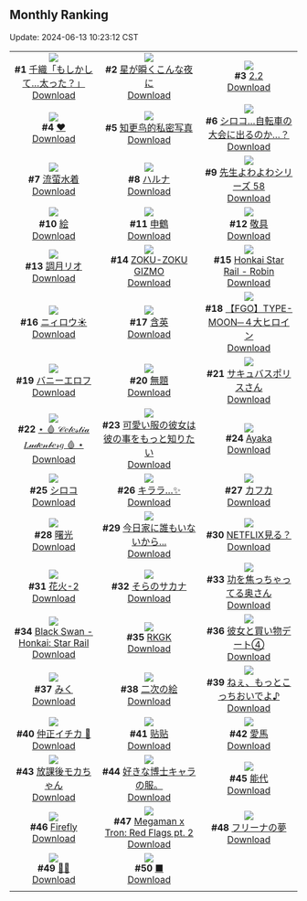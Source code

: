 ## Monthly Ranking
Update: 2024-06-13 10:23:12 CST

|      |      |      |
| :----: | :----: | :----: |
| ![](https://i.pixiv.re/c/240x480/img-master/img/2024/05/15/00/00/18/118733979_p0_master1200.jpg)<br>**#1** [千織「もしかして…太った？」](https://www.pixiv.net/artworks/118733979)<br>[Download](https://i.pixiv.re/img-original/img/2024/05/15/00/00/18/118733979_p0.jpg) | ![](https://i.pixiv.re/c/240x480/img-master/img/2024/05/15/01/35/22/118736947_p0_master1200.jpg)<br>**#2** [星が瞬くこんな夜に](https://www.pixiv.net/artworks/118736947)<br>[Download](https://i.pixiv.re/img-original/img/2024/05/15/01/35/22/118736947_p0.jpg) | ![](https://i.pixiv.re/c/240x480/img-master/img/2024/05/15/01/37/12/118736983_p0_master1200.jpg)<br>**#3** [2.2](https://www.pixiv.net/artworks/118736983)<br>[Download](https://i.pixiv.re/img-original/img/2024/05/15/01/37/12/118736983_p0.jpg) |
| ![](https://i.pixiv.re/c/240x480/img-master/img/2024/05/15/00/00/18/118733981_p0_master1200.jpg)<br>**#4** [❤](https://www.pixiv.net/artworks/118733981)<br>[Download](https://i.pixiv.re/img-original/img/2024/05/15/00/00/18/118733981_p0.jpg) | ![](https://i.pixiv.re/c/240x480/img-master/img/2024/05/15/16/05/39/118748605_p0_master1200.jpg)<br>**#5** [知更鸟的私密写真](https://www.pixiv.net/artworks/118748605)<br>[Download](https://i.pixiv.re/img-original/img/2024/05/15/16/05/39/118748605_p0.jpg) | ![](https://i.pixiv.re/c/240x480/img-master/img/2024/05/15/19/37/27/118753281_p0_master1200.jpg)<br>**#6** [シロコ…自転車の大会に出るのか…？](https://www.pixiv.net/artworks/118753281)<br>[Download](https://i.pixiv.re/img-original/img/2024/05/15/19/37/27/118753281_p0.png) |
| ![](https://i.pixiv.re/c/240x480/img-master/img/2024/05/15/13/55/09/118746686_p0_master1200.jpg)<br>**#7** [流萤水着](https://www.pixiv.net/artworks/118746686)<br>[Download](https://i.pixiv.re/img-original/img/2024/05/15/13/55/09/118746686_p0.jpg) | ![](https://i.pixiv.re/c/240x480/img-master/img/2024/05/15/21/12/37/118756032_p0_master1200.jpg)<br>**#8** [ハルナ](https://www.pixiv.net/artworks/118756032)<br>[Download](https://i.pixiv.re/img-original/img/2024/05/15/21/12/37/118756032_p0.png) | ![](https://i.pixiv.re/c/240x480/img-master/img/2024/05/18/04/01/16/118740563_p0_master1200.jpg)<br>**#9** [先生よわよわシリーズ 58](https://www.pixiv.net/artworks/118740563)<br>[Download](https://i.pixiv.re/img-original/img/2024/05/18/04/01/16/118740563_p0.png) |
| ![](https://i.pixiv.re/c/240x480/img-master/img/2024/05/15/20/20/27/118754452_p0_master1200.jpg)<br>**#10** [絵](https://www.pixiv.net/artworks/118754452)<br>[Download](https://i.pixiv.re/img-original/img/2024/05/15/20/20/27/118754452_p0.jpg) | ![](https://i.pixiv.re/c/240x480/img-master/img/2024/05/16/00/00/30/118761695_p0_master1200.jpg)<br>**#11** [申鶴](https://www.pixiv.net/artworks/118761695)<br>[Download](https://i.pixiv.re/img-original/img/2024/05/16/00/00/30/118761695_p0.jpg) | ![](https://i.pixiv.re/c/240x480/img-master/img/2024/05/14/21/01/41/118728153_p0_master1200.jpg)<br>**#12** [敬具](https://www.pixiv.net/artworks/118728153)<br>[Download](https://i.pixiv.re/img-original/img/2024/05/14/21/01/41/118728153_p0.jpg) |
| ![](https://i.pixiv.re/c/240x480/img-master/img/2024/05/15/21/27/11/118756447_p0_master1200.jpg)<br>**#13** [調月リオ](https://www.pixiv.net/artworks/118756447)<br>[Download](https://i.pixiv.re/img-original/img/2024/05/15/21/27/11/118756447_p0.jpg) | ![](https://i.pixiv.re/c/240x480/img-master/img/2024/05/14/08/39/39/118714846_p0_master1200.jpg)<br>**#14** [ZOKU-ZOKU GIZMO](https://www.pixiv.net/artworks/118714846)<br>[Download](https://i.pixiv.re/img-original/img/2024/05/14/08/39/39/118714846_p0.jpg) | ![](https://i.pixiv.re/c/240x480/img-master/img/2024/05/15/04/44/26/118739459_p0_master1200.jpg)<br>**#15** [Honkai Star Rail - Robin](https://www.pixiv.net/artworks/118739459)<br>[Download](https://i.pixiv.re/img-original/img/2024/05/15/04/44/26/118739459_p0.jpg) |
| ![](https://i.pixiv.re/c/240x480/img-master/img/2024/05/15/00/00/26/118734017_p0_master1200.jpg)<br>**#16** [ニィロウ☀️](https://www.pixiv.net/artworks/118734017)<br>[Download](https://i.pixiv.re/img-original/img/2024/05/15/00/00/26/118734017_p0.jpg) | ![](https://i.pixiv.re/c/240x480/img-master/img/2024/05/15/00/02/19/118734298_p0_master1200.jpg)<br>**#17** [含英](https://www.pixiv.net/artworks/118734298)<br>[Download](https://i.pixiv.re/img-original/img/2024/05/15/00/02/19/118734298_p0.png) | ![](https://i.pixiv.re/c/240x480/img-master/img/2024/05/17/00/05/31/118789042_p0_master1200.jpg)<br>**#18** [【FGO】TYPE-MOON─４大ヒロイン](https://www.pixiv.net/artworks/118789042)<br>[Download](https://i.pixiv.re/img-original/img/2024/05/17/00/05/31/118789042_p0.jpg) |
| ![](https://i.pixiv.re/c/240x480/img-master/img/2024/05/13/00/00/41/118679429_p0_master1200.jpg)<br>**#19** [バニーエロフ](https://www.pixiv.net/artworks/118679429)<br>[Download](https://i.pixiv.re/img-original/img/2024/05/13/00/00/41/118679429_p0.png) | ![](https://i.pixiv.re/c/240x480/img-master/img/2024/05/15/20/03/56/118754022_p0_master1200.jpg)<br>**#20** [無題](https://www.pixiv.net/artworks/118754022)<br>[Download](https://i.pixiv.re/img-original/img/2024/05/15/20/03/56/118754022_p0.jpg) | ![](https://i.pixiv.re/c/240x480/img-master/img/2024/05/15/20/13/48/118754290_p0_master1200.jpg)<br>**#21** [サキュバスポリスさん](https://www.pixiv.net/artworks/118754290)<br>[Download](https://i.pixiv.re/img-original/img/2024/05/15/20/13/48/118754290_p0.jpg) |
| ![](https://i.pixiv.re/c/240x480/img-master/img/2024/05/15/00/00/34/118734053_p0_master1200.jpg)<br>**#22** [⋆   🩸  𝒞𝑒𝓁𝑒𝓈𝓉𝒾𝒶 𝐿𝓊𝒹𝑒𝓃𝒷𝑒𝓇𝑔  🩸  ⋆](https://www.pixiv.net/artworks/118734053)<br>[Download](https://i.pixiv.re/img-original/img/2024/05/15/00/00/34/118734053_p0.jpg) | ![](https://i.pixiv.re/c/240x480/img-master/img/2024/05/15/12/00/47/118744853_p0_master1200.jpg)<br>**#23** [可愛い服の彼女は彼の事をもっと知りたい](https://www.pixiv.net/artworks/118744853)<br>[Download](https://i.pixiv.re/img-original/img/2024/05/15/12/00/47/118744853_p0.jpg) | ![](https://i.pixiv.re/c/240x480/img-master/img/2024/05/15/00/00/36/118734064_p0_master1200.jpg)<br>**#24** [Ayaka](https://www.pixiv.net/artworks/118734064)<br>[Download](https://i.pixiv.re/img-original/img/2024/05/15/00/00/36/118734064_p0.jpg) |
| ![](https://i.pixiv.re/c/240x480/img-master/img/2024/05/13/00/00/29/118679372_p0_master1200.jpg)<br>**#25** [シロコ](https://www.pixiv.net/artworks/118679372)<br>[Download](https://i.pixiv.re/img-original/img/2024/05/13/00/00/29/118679372_p0.jpg) | ![](https://i.pixiv.re/c/240x480/img-master/img/2024/05/15/00/00/20/118733990_p0_master1200.jpg)<br>**#26** [キララ…✨](https://www.pixiv.net/artworks/118733990)<br>[Download](https://i.pixiv.re/img-original/img/2024/05/15/00/00/20/118733990_p0.png) | ![](https://i.pixiv.re/c/240x480/img-master/img/2024/05/16/18/04/15/118778222_p0_master1200.jpg)<br>**#27** [カフカ](https://www.pixiv.net/artworks/118778222)<br>[Download](https://i.pixiv.re/img-original/img/2024/05/16/18/04/15/118778222_p0.png) |
| ![](https://i.pixiv.re/c/240x480/img-master/img/2024/05/15/09/51/55/118734097_p0_master1200.jpg)<br>**#28** [曙光](https://www.pixiv.net/artworks/118734097)<br>[Download](https://i.pixiv.re/img-original/img/2024/05/15/09/51/55/118734097_p0.jpg) | ![](https://i.pixiv.re/c/240x480/img-master/img/2024/05/16/14/22/54/118750967_p0_master1200.jpg)<br>**#29** [今日家に誰もいないから...](https://www.pixiv.net/artworks/118750967)<br>[Download](https://i.pixiv.re/img-original/img/2024/05/16/14/22/54/118750967_p0.png) | ![](https://i.pixiv.re/c/240x480/img-master/img/2024/05/16/00/02/03/118761881_p0_master1200.jpg)<br>**#30** [NETFLIX見る？](https://www.pixiv.net/artworks/118761881)<br>[Download](https://i.pixiv.re/img-original/img/2024/05/16/00/02/03/118761881_p0.png) |
| ![](https://i.pixiv.re/c/240x480/img-master/img/2024/05/14/18/00/14/118723317_p0_master1200.jpg)<br>**#31** [花火-2](https://www.pixiv.net/artworks/118723317)<br>[Download](https://i.pixiv.re/img-original/img/2024/05/14/18/00/14/118723317_p0.jpg) | ![](https://i.pixiv.re/c/240x480/img-master/img/2024/05/17/18/48/33/118805757_p0_master1200.jpg)<br>**#32** [そらのサカナ](https://www.pixiv.net/artworks/118805757)<br>[Download](https://i.pixiv.re/img-original/img/2024/05/17/18/48/33/118805757_p0.jpg) | ![](https://i.pixiv.re/c/240x480/img-master/img/2024/05/15/00/07/52/118734555_p0_master1200.jpg)<br>**#33** [功を焦っちゃってる奥さん](https://www.pixiv.net/artworks/118734555)<br>[Download](https://i.pixiv.re/img-original/img/2024/05/15/00/07/52/118734555_p0.jpg) |
| ![](https://i.pixiv.re/c/240x480/img-master/img/2024/05/15/01/44/21/118737106_p0_master1200.jpg)<br>**#34** [Black Swan - Honkai: Star Rail](https://www.pixiv.net/artworks/118737106)<br>[Download](https://i.pixiv.re/img-original/img/2024/05/15/01/44/21/118737106_p0.png) | ![](https://i.pixiv.re/c/240x480/img-master/img/2024/05/13/00/00/16/118679301_p0_master1200.jpg)<br>**#35** [RKGK](https://www.pixiv.net/artworks/118679301)<br>[Download](https://i.pixiv.re/img-original/img/2024/05/13/00/00/16/118679301_p0.jpg) | ![](https://i.pixiv.re/c/240x480/img-master/img/2024/05/13/17/16/38/118695293_p0_master1200.jpg)<br>**#36** [彼女と買い物デート④](https://www.pixiv.net/artworks/118695293)<br>[Download](https://i.pixiv.re/img-original/img/2024/05/13/17/16/38/118695293_p0.jpg) |
| ![](https://i.pixiv.re/c/240x480/img-master/img/2024/05/16/18/59/54/118779486_p0_master1200.jpg)<br>**#37** [みく](https://www.pixiv.net/artworks/118779486)<br>[Download](https://i.pixiv.re/img-original/img/2024/05/16/18/59/54/118779486_p0.png) | ![](https://i.pixiv.re/c/240x480/img-master/img/2024/05/15/20/37/15/118754901_p0_master1200.jpg)<br>**#38** [二次の絵](https://www.pixiv.net/artworks/118754901)<br>[Download](https://i.pixiv.re/img-original/img/2024/05/15/20/37/15/118754901_p0.jpg) | ![](https://i.pixiv.re/c/240x480/img-master/img/2024/05/14/00/00/16/118707003_p0_master1200.jpg)<br>**#39** [ねぇ、もっとこっちおいでよ♪](https://www.pixiv.net/artworks/118707003)<br>[Download](https://i.pixiv.re/img-original/img/2024/05/14/00/00/16/118707003_p0.jpg) |
| ![](https://i.pixiv.re/c/240x480/img-master/img/2024/05/17/19/58/08/118807552_p0_master1200.jpg)<br>**#40** [仲正イチカ 🥰](https://www.pixiv.net/artworks/118807552)<br>[Download](https://i.pixiv.re/img-original/img/2024/05/17/19/58/08/118807552_p0.jpg) | ![](https://i.pixiv.re/c/240x480/img-master/img/2024/05/14/00/27/38/118708172_p0_master1200.jpg)<br>**#41** [贴贴](https://www.pixiv.net/artworks/118708172)<br>[Download](https://i.pixiv.re/img-original/img/2024/05/14/00/27/38/118708172_p0.jpg) | ![](https://i.pixiv.re/c/240x480/img-master/img/2024/05/16/04/10/39/118766714_p0_master1200.jpg)<br>**#42** [愛馬](https://www.pixiv.net/artworks/118766714)<br>[Download](https://i.pixiv.re/img-original/img/2024/05/16/04/10/39/118766714_p0.png) |
| ![](https://i.pixiv.re/c/240x480/img-master/img/2024/05/15/18/08/52/118751233_p0_master1200.jpg)<br>**#43** [放課後モカちゃん](https://www.pixiv.net/artworks/118751233)<br>[Download](https://i.pixiv.re/img-original/img/2024/05/15/18/08/52/118751233_p0.jpg) | ![](https://i.pixiv.re/c/240x480/img-master/img/2024/05/15/20/07/58/118749077_p0_master1200.jpg)<br>**#44** [好きな博士キャラの服。](https://www.pixiv.net/artworks/118749077)<br>[Download](https://i.pixiv.re/img-original/img/2024/05/15/20/07/58/118749077_p0.jpg) | ![](https://i.pixiv.re/c/240x480/img-master/img/2024/05/14/20/00/08/118726303_p0_master1200.jpg)<br>**#45** [能代](https://www.pixiv.net/artworks/118726303)<br>[Download](https://i.pixiv.re/img-original/img/2024/05/14/20/00/08/118726303_p0.jpg) |
| ![](https://i.pixiv.re/c/240x480/img-master/img/2024/05/14/00/00/21/118707033_p0_master1200.jpg)<br>**#46** [Firefly](https://www.pixiv.net/artworks/118707033)<br>[Download](https://i.pixiv.re/img-original/img/2024/05/14/00/00/21/118707033_p0.jpg) | ![](https://i.pixiv.re/c/240x480/img-master/img/2024/05/13/10/17/56/118688802_p0_master1200.jpg)<br>**#47** [Megaman x Tron: Red Flags pt. 2](https://www.pixiv.net/artworks/118688802)<br>[Download](https://i.pixiv.re/img-original/img/2024/05/13/10/17/56/118688802_p0.png) | ![](https://i.pixiv.re/c/240x480/img-master/img/2024/05/14/23/19/38/118732626_p0_master1200.jpg)<br>**#48** [フリーナの夢](https://www.pixiv.net/artworks/118732626)<br>[Download](https://i.pixiv.re/img-original/img/2024/05/14/23/19/38/118732626_p0.jpg) |
| ![](https://i.pixiv.re/c/240x480/img-master/img/2024/05/15/12/07/56/118744744_p0_master1200.jpg)<br>**#49** [😵‍💫](https://www.pixiv.net/artworks/118744744)<br>[Download](https://i.pixiv.re/img-original/img/2024/05/15/12/07/56/118744744_p0.png) | ![](https://i.pixiv.re/c/240x480/img-master/img/2024/05/14/00/00/25/118707051_p0_master1200.jpg)<br>**#50** [■](https://www.pixiv.net/artworks/118707051)<br>[Download](https://i.pixiv.re/img-original/img/2024/05/14/00/00/25/118707051_p0.jpg) |
|      |
